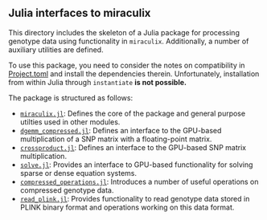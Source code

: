 ## Julia interfaces to miraculix
This directory includes the skeleton of a Julia package for processing genotype data using functionality in `miraculix`. Additionally, a number of auxiliary utilities are defined. 

To use this package, you need to consider the notes on compatibility in [Project.toml](./Project.toml) and install the dependencies therein. Unfortunately, installation from within Julia through `instantiate` **is not possible.**

The package is structured as follows:

* [`miraculix.jl`](./miraculix.jl): Defines the core of the package and general purpose utilties used in other modules.
* [`dgemm_compressed.jl`](./dgemm_compressed.jl): Defines an interface to the GPU-based multiplication of a SNP matrix with a floating-point matrix.
* [`crossproduct.jl`](./crossproduct.jl): Defines an interface to the GPU-based SNP matrix multiplication.
* [`solve.jl`](./solve.jl): Provides an interface to GPU-based functionality for solving sparse or dense equation systems.
* [`compressed_operations.jl`](./compressed_operations.jl): Introduces a number of useful operations on compressed genotype data.
* [`read_plink.jl`](./read_plink.jl): Provides functionality to read genotype data stored in PLINK binary format and operations working on this data format.